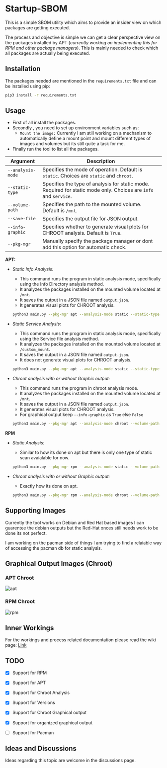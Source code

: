# Startup-SBOM

This is a simple SBOM utility which aims to provide an insider view on which packages are getting executed.

The process and objective is simple we can get a clear perspective view on the packages installed by APT (*currently working on implementing this for RPM and other package managers*). This is mainly needed to check which all packages are actually being executed.

## Installation
The packages needed are mentioned in the  `requirements.txt` file and can be installed using pip:
```bash
pip3 install -r requirements.txt
```

## Usage
- First of all install the packages.
- Secondly , you need to set up environment variables such as:
    - `Mount the image:` Currently I am still working on a mechanism to automatically define a mount point and mount different types of images and volumes but its still quite a task for me.
- Finally run the tool to list all the packages.


| Argument          | Description                                                                                                      |
|-------------------|------------------------------------------------------------------------------------------------------------------|
| `--analysis-mode` | Specifies the mode of operation. Default is `static`. Choices are `static` and `chroot`.                         |
| `--static-type`   | Specifies the type of analysis for static mode. Required for static mode only. Choices are `info` and `service`. |
| `--volume-path`   | Specifies the path to the mounted volume. Default is `/mnt`.                                                     |
| `--save-file`     | Specifies the output file for JSON output.                                                                       |
| `--info-graphic`  | Specifies whether to generate visual plots for CHROOT analysis. Default is `True`.                               |
| `--pkg-mgr`     |  Manually specify the package manager or dont add this option for automatic check.                                                          |
**APT:**
- *Static Info Analysis:*
    - This command runs the program in static analysis mode, specifically using the Info Directory analysis method.
    - It analyzes the packages installed on the mounted volume located at `/mnt`.
    - It saves the output in a JSON file named `output.json`.
    - It generates visual plots for CHROOT analysis.

    ```bash
    python3 main.py --pkg-mgr apt --analysis-mode static --static-type info --volume-path /mnt --save-file output.json
    ```
- *Static Service Analysis:*

   - This command runs the program in static analysis mode, specifically using the Service file analysis method.
   - It analyzes the packages installed on the mounted volume located at `/custom_mount`.
   - It saves the output in a JSON file named `output.json`.
   - It does not generate visual plots for CHROOT analysis.
    ```bash
    python3 main.py --pkg-mgr apt --analysis-mode static --static-type service --volume-path /custom_mount --save-file output.json --info-graphic False
    ```

- *Chroot analysis with or without Graphic output:*
   - This command runs the program in chroot analysis mode.
   - It analyzes the packages installed on the mounted volume located at `/mnt`.
   - It saves the output in a JSON file named `output.json`.
   - It generates visual plots for CHROOT analysis.
   - For graphical output keep `--info-graphic` as `True` else `False`
    ```bash
    python3 main.py --pkg-mgr apt --analysis-mode chroot --volume-path /mnt --save-file output.json --info-graphic True/False
    ```

**RPM**
- *Static Analysis:*
    - Similar to how its done on apt but there is only one type of static scan avaialable for now.
    ```bash
    python3 main.py --pkg-mgr rpm --analysis-mode static --volume-path /mnt --save-file output.json
    ```

- *Chroot analysis with or without Graphic output:*
   - Exactly how its done on apt.
    ```bash
    python3 main.py --pkg-mgr rpm --analysis-mode chroot --volume-path /mnt --save-file output.json --info-graphic True/False
    ```

## Supporting Images
Currently the tool works on Debian and Red Hat based images I can guarentee the debian outputs but the Red-Hat onces still needs work to be done its not perfect.

I am working on the pacman side of things I am trying to find a relaiable way of accessing the pacman db for static analysis.

## Graphical Output Images (Chroot)
### APT Chroot
![apt](./Docs/sample_output_images/apt.png)

### RPM Chroot
![rpm](./Docs/sample_output_images/rpm.png)

## Inner Workings
For the workings and process related documentation please read the wiki page: [Link](https://github.com/morpheuslord/Startup-SBOM/wiki)


## TODO
- [x] Support for RPM
- [x] Support for APT
- [x] Support for Chroot Analysis
- [x] Support for Versions
- [x] Support for Chroot Graphical output
- [x] Support for organized graphical output
- [ ] Support for Pacman


## Ideas and Discussions
Ideas regarding this topic are welcome in the discussions page.